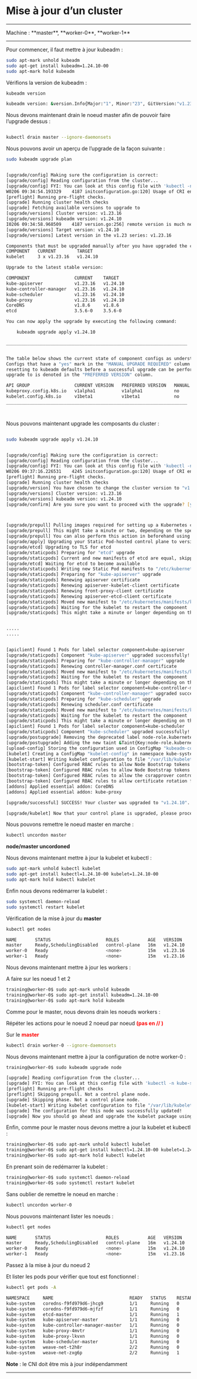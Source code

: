 #  Mise à jour d’un cluster

<hr>
Machine : **master**, **worker-0**, **worker-1**
<hr>


Pour commencer, il faut mettre à jour kubeadm :

~~~~~~~~~~~~~~~~~~~~~~~~~~~~~~~~~~~~~~~~~~ {.zsh .numberLines}
sudo apt-mark unhold kubeadm
sudo apt-get install kubeadm=1.24.10-00
sudo apt-mark hold kubeadm
~~~~~~~~~~~~~~~~~~~~~~~~~~~~~~~~~~~~~~~~~~

Vérifions la version de kubeadm :

~~~~~~~~~~~~~~~~~~~~~~~~~~~~~~~~~~~~~~~~~~ {.zsh .numberLines}
kubeadm version

kubeadm version: &version.Info{Major:"1", Minor:"23", GitVersion:"v1.23.16", GitCommit:"60e5135f758b6e43d0523b3277e8d34b4ab3801f", GitTreeState:"clean", BuildDate:"2023-01-18T15:59:57Z", GoVersion:"go1.19.5", Compiler:"gc", Platform:"linux/amd64"}

~~~~~~~~~~~~~~~~~~~~~~~~~~~~~~~~~~~~~~~~~~

Nous devons maintenant drain le noeud master afin de pouvoir faire l’upgrade dessus :

~~~~~~~~~~~~~~~~~~~~~~~~~~~~~~~~~~~~~~~~~~ {.zsh .numberLines}

kubectl drain master --ignore-daemonsets

~~~~~~~~~~~~~~~~~~~~~~~~~~~~~~~~~~~~~~~~~~

Nous pouvons avoir un aperçu de l’upgrade de la façon suivante :

~~~~~~~~~~~~~~~~~~~~~~~~~~~~~~~~~~~~~~~~~~ {.zsh .numberLines}
sudo kubeadm upgrade plan


[upgrade/config] Making sure the configuration is correct:
[upgrade/config] Reading configuration from the cluster...
[upgrade/config] FYI: You can look at this config file with 'kubectl -n kube-system get cm kubeadm-config -o yaml'
W0206 09:34:54.193329    4187 initconfiguration.go:120] Usage of CRI endpoints without URL scheme is deprecated and can cause kubelet errors in the future. Automatically prepending scheme "unix" to the "criSocket" with value "/run/containerd/containerd.sock". Please update your configuration!
[preflight] Running pre-flight checks.
[upgrade] Running cluster health checks
[upgrade] Fetching available versions to upgrade to
[upgrade/versions] Cluster version: v1.23.16
[upgrade/versions] kubeadm version: v1.24.10
I0206 09:34:58.968509    4187 version.go:256] remote version is much newer: v1.26.1; falling back to: stable-1.24
[upgrade/versions] Target version: v1.24.10
[upgrade/versions] Latest version in the v1.23 series: v1.23.16

Components that must be upgraded manually after you have upgraded the control plane with 'kubeadm upgrade apply':
COMPONENT   CURRENT        TARGET
kubelet     3 x v1.23.16   v1.24.10

Upgrade to the latest stable version:

COMPONENT                 CURRENT    TARGET
kube-apiserver            v1.23.16   v1.24.10
kube-controller-manager   v1.23.16   v1.24.10
kube-scheduler            v1.23.16   v1.24.10
kube-proxy                v1.23.16   v1.24.10
CoreDNS                   v1.8.6     v1.8.6
etcd                      3.5.6-0    3.5.6-0

You can now apply the upgrade by executing the following command:

	kubeadm upgrade apply v1.24.10

_____________________________________________________________________


The table below shows the current state of component configs as understood by this version of kubeadm.
Configs that have a "yes" mark in the "MANUAL UPGRADE REQUIRED" column require manual config upgrade or
resetting to kubeadm defaults before a successful upgrade can be performed. The version to manually
upgrade to is denoted in the "PREFERRED VERSION" column.

API GROUP                 CURRENT VERSION   PREFERRED VERSION   MANUAL UPGRADE REQUIRED
kubeproxy.config.k8s.io   v1alpha1          v1alpha1            no
kubelet.config.k8s.io     v1beta1           v1beta1             no
_____________________________________________________________________




~~~~~~~~~~~~~~~~~~~~~~~~~~~~~~~~~~~~~~~~~~




Nous pouvons maintenant upgrade les composants du cluster :


~~~~~~~~~~~~~~~~~~~~~~~~~~~~~~~~~~~~~~~~~~ {.zsh .numberLines}

sudo kubeadm upgrade apply v1.24.10

~~~~~~~~~~~~~~~~~~~~~~~~~~~~~~~~~~~~~~~~~~



~~~~~~~~~~~~~~~~~~~~~~~~~~~~~~~~~~~~~~~~~~ {.zsh .numberLines}

[upgrade/config] Making sure the configuration is correct:
[upgrade/config] Reading configuration from the cluster...
[upgrade/config] FYI: You can look at this config file with 'kubectl -n kube-system get cm kubeadm-config -o yaml'
W0206 09:37:16.226531    4245 initconfiguration.go:120] Usage of CRI endpoints without URL scheme is deprecated and can cause kubelet errors in the future. Automatically prepending scheme "unix" to the "criSocket" with value "/run/containerd/containerd.sock". Please update your configuration!
[preflight] Running pre-flight checks.
[upgrade] Running cluster health checks
[upgrade/version] You have chosen to change the cluster version to "v1.24.10"
[upgrade/versions] Cluster version: v1.23.16
[upgrade/versions] kubeadm version: v1.24.10
[upgrade/confirm] Are you sure you want to proceed with the upgrade? [y/N]: y



[upgrade/prepull] Pulling images required for setting up a Kubernetes cluster
[upgrade/prepull] This might take a minute or two, depending on the speed of your internet connection
[upgrade/prepull] You can also perform this action in beforehand using 'kubeadm config images pull'
[upgrade/apply] Upgrading your Static Pod-hosted control plane to version "v1.24.10" (timeout: 5m0s)...
[upgrade/etcd] Upgrading to TLS for etcd
[upgrade/staticpods] Preparing for "etcd" upgrade
[upgrade/staticpods] Current and new manifests of etcd are equal, skipping upgrade
[upgrade/etcd] Waiting for etcd to become available
[upgrade/staticpods] Writing new Static Pod manifests to "/etc/kubernetes/tmp/kubeadm-upgraded-manifests1021044454"
[upgrade/staticpods] Preparing for "kube-apiserver" upgrade
[upgrade/staticpods] Renewing apiserver certificate
[upgrade/staticpods] Renewing apiserver-kubelet-client certificate
[upgrade/staticpods] Renewing front-proxy-client certificate
[upgrade/staticpods] Renewing apiserver-etcd-client certificate
[upgrade/staticpods] Moved new manifest to "/etc/kubernetes/manifests/kube-apiserver.yaml" and backed up old manifest to "/etc/kubernetes/tmp/kubeadm-backup-manifests-2023-02-06-09-38-09/kube-apiserver.yaml"
[upgrade/staticpods] Waiting for the kubelet to restart the component
[upgrade/staticpods] This might take a minute or longer depending on the component/version gap (timeout 5m0s)


.....
.....


[apiclient] Found 1 Pods for label selector component=kube-apiserver
[upgrade/staticpods] Component "kube-apiserver" upgraded successfully!
[upgrade/staticpods] Preparing for "kube-controller-manager" upgrade
[upgrade/staticpods] Renewing controller-manager.conf certificate
[upgrade/staticpods] Moved new manifest to "/etc/kubernetes/manifests/kube-controller-manager.yaml" and backed up old manifest to "/etc/kubernetes/tmp/kubeadm-backup-manifests-2023-02-06-09-38-09/kube-controller-manager.yaml"
[upgrade/staticpods] Waiting for the kubelet to restart the component
[upgrade/staticpods] This might take a minute or longer depending on the component/version gap (timeout 5m0s)
[apiclient] Found 1 Pods for label selector component=kube-controller-manager
[upgrade/staticpods] Component "kube-controller-manager" upgraded successfully!
[upgrade/staticpods] Preparing for "kube-scheduler" upgrade
[upgrade/staticpods] Renewing scheduler.conf certificate
[upgrade/staticpods] Moved new manifest to "/etc/kubernetes/manifests/kube-scheduler.yaml" and backed up old manifest to "/etc/kubernetes/tmp/kubeadm-backup-manifests-2023-02-06-09-38-09/kube-scheduler.yaml"
[upgrade/staticpods] Waiting for the kubelet to restart the component
[upgrade/staticpods] This might take a minute or longer depending on the component/version gap (timeout 5m0s)
[apiclient] Found 1 Pods for label selector component=kube-scheduler
[upgrade/staticpods] Component "kube-scheduler" upgraded successfully!
[upgrade/postupgrade] Removing the deprecated label node-role.kubernetes.io/master='' from all control plane Nodes. After this step only the label node-role.kubernetes.io/control-plane='' will be present on control plane Nodes.
[upgrade/postupgrade] Adding the new taint &Taint{Key:node-role.kubernetes.io/control-plane,Value:,Effect:NoSchedule,TimeAdded:<nil>,} to all control plane Nodes. After this step both taints &Taint{Key:node-role.kubernetes.io/control-plane,Value:,Effect:NoSchedule,TimeAdded:<nil>,} and &Taint{Key:node-role.kubernetes.io/master,Value:,Effect:NoSchedule,TimeAdded:<nil>,} should be present on control plane Nodes.
[upload-config] Storing the configuration used in ConfigMap "kubeadm-config" in the "kube-system" Namespace
[kubelet] Creating a ConfigMap "kubelet-config" in namespace kube-system with the configuration for the kubelets in the cluster
[kubelet-start] Writing kubelet configuration to file "/var/lib/kubelet/config.yaml"
[bootstrap-token] Configured RBAC rules to allow Node Bootstrap tokens to get nodes
[bootstrap-token] Configured RBAC rules to allow Node Bootstrap tokens to post CSRs in order for nodes to get long term certificate credentials
[bootstrap-token] Configured RBAC rules to allow the csrapprover controller automatically approve CSRs from a Node Bootstrap Token
[bootstrap-token] Configured RBAC rules to allow certificate rotation for all node client certificates in the cluster
[addons] Applied essential addon: CoreDNS
[addons] Applied essential addon: kube-proxy

[upgrade/successful] SUCCESS! Your cluster was upgraded to "v1.24.10". Enjoy!

[upgrade/kubelet] Now that your control plane is upgraded, please proceed with upgrading your kubelets if you haven't already done so.


~~~~~~~~~~~~~~~~~~~~~~~~~~~~~~~~~~~~~~~~~~

Nous pouvons remettre le noeud master en marche :


~~~~~~~~~~~~~~~~~~~~~~~~~~~~~~~~~~~~~~~~~~ {.zsh .numberLines}
kubectl uncordon master
~~~~~~~~~~~~~~~~~~~~~~~~~~~~~~~~~~~~~~~~~~



**node/master uncordoned**




Nous devons maintenant mettre à jour la kubelet et kubectl :

~~~~~~~~~~~~~~~~~~~~~~~~~~~~~~~~~~~~~~~~~~ {.zsh .numberLines}
sudo apt-mark unhold kubectl kubelet
sudo apt-get install kubectl=1.24.10-00 kubelet=1.24.10-00
sudo apt-mark hold kubectl kubelet
~~~~~~~~~~~~~~~~~~~~~~~~~~~~~~~~~~~~~~~~~~

Enfin nous devons redémarrer la kubelet :

~~~~~~~~~~~~~~~~~~~~~~~~~~~~~~~~~~~~~~~~~~ {.zsh .numberLines}
sudo systemctl daemon-reload
sudo systemctl restart kubelet
~~~~~~~~~~~~~~~~~~~~~~~~~~~~~~~~~~~~~~~~~~


Vérification de la mise à jour du **master**

~~~~~~~~~~~~~~~~~~~~~~~~~~~~~~~~~~~~~~~~~~ {.zsh .numberLines}
kubectl get nodes

NAME       STATUS                     ROLES           AGE   VERSION
master     Ready,SchedulingDisabled   control-plane   16m   v1.24.10
worker-0   Ready                      <none>          15m   v1.23.16
worker-1   Ready                      <none>          15m   v1.23.16
~~~~~~~~~~~~~~~~~~~~~~~~~~~~~~~~~~~~~~~~~~


Nous devons maintenant mettre à jour les workers :

A faire sur les noeud 1 et 2

~~~~~~~~~~~~~~~~~~~~~~~~~~~~~~~~~~~~~~~~~~ {.zsh .numberLines}
training@worker-0$ sudo apt-mark unhold kubeadm
training@worker-0$ sudo apt-get install kubeadm=1.24.10-00
training@worker-0$ sudo apt-mark hold kubeadm
~~~~~~~~~~~~~~~~~~~~~~~~~~~~~~~~~~~~~~~~~~

Comme pour le master, nous devons drain les noeuds workers :

Répéter les actions pour le noeud 2 noeud par noeud  <font color=red><b>(pas en // )</b></font>


Sur le <font color=red><b>master</b></font>


~~~~~~~~~~~~~~~~~~~~~~~~~~~~~~~~~~~~~~~~~~ {.zsh .numberLines}
kubectl drain worker-0 --ignore-daemonsets
~~~~~~~~~~~~~~~~~~~~~~~~~~~~~~~~~~~~~~~~~~

Nous devons maintenant mettre à jour la configuration de notre worker-0 :

~~~~~~~~~~~~~~~~~~~~~~~~~~~~~~~~~~~~~~~~~~ {.zsh .numberLines}
training@worker-0$ sudo kubeadm upgrade node
~~~~~~~~~~~~~~~~~~~~~~~~~~~~~~~~~~~~~~~~~~

~~~~~~~~~~~~~~~~~~~~~~~~~~~~~~~~~~~~~~~~~~ {.zsh .numberLines}
[upgrade] Reading configuration from the cluster...
[upgrade] FYI: You can look at this config file with 'kubectl -n kube-system get cm kubeadm-config -oyaml'
[preflight] Running pre-flight checks
[preflight] Skipping prepull. Not a control plane node.
[upgrade] Skipping phase. Not a control plane node.
[kubelet-start] Writing kubelet configuration to file "/var/lib/kubelet/config.yaml"
[upgrade] The configuration for this node was successfully updated!
[upgrade] Now you should go ahead and upgrade the kubelet package using your package manager.
~~~~~~~~~~~~~~~~~~~~~~~~~~~~~~~~~~~~~~~~~~

Enfin, comme pour le master nous devons mettre a jour la kubelet et kubectl :

~~~~~~~~~~~~~~~~~~~~~~~~~~~~~~~~~~~~~~~~~~ {.zsh .numberLines}
training@worker-0$ sudo apt-mark unhold kubectl kubelet
training@worker-0$ sudo apt-get install kubectl=1.24.10-00 kubelet=1.24.10-00
training@worker-0$ sudo apt-mark hold kubectl kubelet
~~~~~~~~~~~~~~~~~~~~~~~~~~~~~~~~~~~~~~~~~~

En prenant soin de redémarrer la kubelet :

~~~~~~~~~~~~~~~~~~~~~~~~~~~~~~~~~~~~~~~~~~ {.zsh .numberLines}
training@worker-0$ sudo systemctl daemon-reload
training@worker-0$ sudo systemctl restart kubelet
~~~~~~~~~~~~~~~~~~~~~~~~~~~~~~~~~~~~~~~~~~

Sans oublier de remettre le noeud en marche :

~~~~~~~~~~~~~~~~~~~~~~~~~~~~~~~~~~~~~~~~~~ {.zsh .numberLines}
kubectl uncordon worker-0
~~~~~~~~~~~~~~~~~~~~~~~~~~~~~~~~~~~~~~~~~~

Nous pouvons maintenant lister les noeuds :

~~~~~~~~~~~~~~~~~~~~~~~~~~~~~~~~~~~~~~~~~~ {.zsh .numberLines}
kubectl get nodes

NAME       STATUS                     ROLES           AGE   VERSION
master     Ready,SchedulingDisabled   control-plane   16m   v1.24.10
worker-0   Ready                      <none>          15m   v1.24.10
worker-1   Ready                      <none>          15m   v1.23.16
~~~~~~~~~~~~~~~~~~~~~~~~~~~~~~~~~~~~~~~~~~

Passez à la mise à jour du noeud 2

Et lister les pods pour vérifier que tout est fonctionnel :

~~~~~~~~~~~~~~~~~~~~~~~~~~~~~~~~~~~~~~~~~~ {.zsh .numberLines}
kubectl get pods -A

NAMESPACE     NAME                             READY   STATUS    RESTARTS   AGE
kube-system   coredns-f9fd979d6-jhcg9          1/1     Running   0          7m44s
kube-system   coredns-f9fd979d6-mjfzf          1/1     Running   0          7m44s
kube-system   etcd-master                      1/1     Running   1          11m
kube-system   kube-apiserver-master            1/1     Running   0          11m
kube-system   kube-controller-manager-master   1/1     Running   0          11m
kube-system   kube-proxy-4mvtr                 1/1     Running   0          14m
kube-system   kube-proxy-lkvxn                 1/1     Running   0          13m
kube-system   kube-scheduler-master            1/1     Running   0          11m
kube-system   weave-net-t2h8r                  2/2     Running   0          24m
kube-system   weave-net-zxg6p                  2/2     Running   1          23m
~~~~~~~~~~~~~~~~~~~~~~~~~~~~~~~~~~~~~~~~~~



**Note** : le CNI doit être mis à jour indépendamment


<hr>

